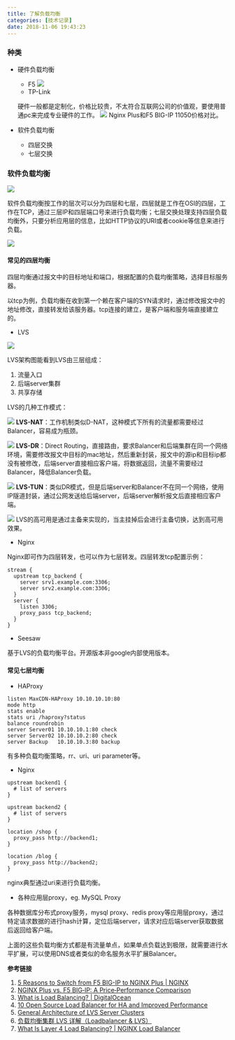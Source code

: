 ```yaml
---
title: 了解负载均衡
categories: [技术记录]
date: 2018-11-06 19:43:23
---
```


### 种类

- 硬件负载均衡
  * F5
![](https://raw.githubusercontent.com/yongman/i/img/picgo/PwcW9y7.png)
  * TP-Link 
  
  硬件一般都是定制化，价格比较贵，不太符合互联网公司的价值观，要使用普通pc来完成专业硬件的工作。
![](https://raw.githubusercontent.com/yongman/i/img/picgo/BZSD9rv.png)
Nginx Plus和F5 BIG-IP 11050价格对比。

- 软件负载均衡
  * 四层交换
  * 七层交换

### 软件负载均衡

![](https://raw.githubusercontent.com/yongman/i/img/picgo/YP8n8uw.png)

软件负载均衡按工作的层次可以分为四层和七层，四层就是工作在OSI的四层，工作在TCP，通过三层IP和四层端口号来进行负载均衡；七层交换处理支持四层负载均衡外，只要分析应用层的信息，比如HTTP协议的URI或者cookie等信息来进行负载。

![](https://raw.githubusercontent.com/yongman/i/img/picgo/0eBnupo.png)

#### 常见的四层均衡

四层均衡通过报文中的目标地址和端口，根据配置的负载均衡策略，选择目标服务器。

以tcp为例，负载均衡在收到第一个赖在客户端的SYN请求时，通过修改报文中的地址修改，直接转发给该服务器。tcp连接的建立，是客户端和服务端直接建立的。

- LVS

![](https://raw.githubusercontent.com/yongman/i/img/picgo/W6aFSwK.png)

LVS架构图能看到LVS由三层组成：

1. 流量入口
2. 后端server集群
3. 共享存储

LVS的几种工作模式：

![](https://raw.githubusercontent.com/yongman/i/img/picgo/YLB3I0f.png)
**LVS-NAT**：工作机制类似D-NAT，这种模式下所有的流量都需要经过Balancer，容易成为瓶颈。

![](https://raw.githubusercontent.com/yongman/i/img/picgo/f97NV67.png)
**LVS-DR**：Direct Routing，直接路由，要求Balancer和后端集群在同一个网络环境，需要修改报文中目标的mac地址，然后重新封装，报文中的源ip和目标ip都没有被修改，后端server直接相应客户端，将数据返回，流量不需要经过Balancer，降低Balancer负载。

![](https://raw.githubusercontent.com/yongman/i/img/picgo/o8KWtPm.png)
**LVS-TUN**：类似DR模式，但是后端server和Balancer不在同一个网络，使用IP隧道封装，通过公网发送给后端server，后端server解析报文后直接相应客户端。

![](https://raw.githubusercontent.com/yongman/i/img/picgo/wikQxan.png)
LVS的高可用是通过主备来实现的，当主挂掉后会进行主备切换，达到高可用效果。

- Nginx

Nginx即可作为四层转发，也可以作为七层转发。四层转发tcp配置示例：
```
stream {
  upstream tcp_backend {
    server srv1.example.com:3306;
    server srv2.example.com:3306;
  }
  server {
    listen 3306;
    proxy_pass tcp_backend;
  }
}
```

- Seesaw

基于LVS的负载均衡平台。开源版本非google内部使用版本。

#### 常见七层均衡

- HAProxy

```
listen MaxCDN-HAProxy 10.10.10.10:80
mode http
stats enable
stats uri /haproxy?status
balance roundrobin
server Server01 10.10.10.1:80 check
server Server02 10.10.10.2:80 check
server Backup   10.10.10.3:80 backup
```
有多种负载均衡策略，rr、uri、uri parameter等。

- Nginx

```
upstream backend1 {
  # list of servers
}

upstream backend2 {
  # list of servers
}

location /shop {
  proxy_pass http://backend1;
}

location /blog {
  proxy_pass http://backend2;
}
```
nginx典型通过uri来进行负载均衡。

- 各种应用层proxy，eg. MySQL Proxy

各种数据库分布式proxy服务，mysql proxy、redis proxy等应用层proxy，通过特定请求数据的进行hash计算，定位后端server，请求对应后端server获取数据后返回给客户端。

上面的这些负载均衡方式都是有流量单点，如果单点负载达到极限，就需要进行水平扩展，可以使用DNS或者类似的命名服务水平扩展Balancer。


**参考链接**
1. [5 Reasons to Switch from F5 BIG-IP to NGINX Plus \| NGINX](https://www.nginx.com/blog/5-reasons-switch-f5-big-ip-to-nginx-plus/)
2. [NGINX Plus vs. F5 BIG‑IP: A Price‑Performance Comparison](https://www.nginx.com/blog/nginx-plus-vs-f5-big-ip-a-price-performance-comparison/)
3. [What is Load Balancing? \| DigitalOcean](https://www.digitalocean.com/community/tutorials/what-is-load-balancing)
4. [10 Open Source Load Balancer for HA and Improved Performance](https://geekflare.com/open-source-load-balancer/)
5. [General Architecture of LVS Server Clusters](http://www.linuxvirtualserver.org/architecture.html)
6. [负载均衡集群 LVS 详解（Loadbalancer & LVS）](https://blog.csdn.net/qq_37595946/article/details/77919018)
7. [What Is Layer 4 Load Balancing? \| NGINX Load Balancer](https://www.nginx.com/resources/glossary/layer-4-load-balancing/)

